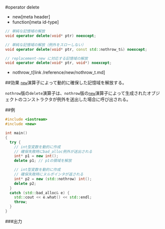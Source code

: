 #operator delete
* new[meta header]
* function[meta id-type]

```cpp
// 単純な記憶域の解放
void operator delete(void* ptr) noexcept;

// 単純な記憶域の解放（例外をスローしない）
void operator delete(void* ptr, const std::nothrow_t&) noexcept;

// replacement-new に対応する記憶域の解放
void operator delete(void* ptr, void*) noexcept;
```
* nothrow_t[link /reference/new/nothrow_t.md]

##効果
[`new`](./op_new.md)演算子によって動的に確保した記憶域を解放する。

`nothrow`版の`delete`演算子は、`nothrow`版の[`new`](./op_new.md)演算子によって生成されたオブジェクトのコンストラクタが例外を送出した場合に呼び出される。

##例
```cpp
#include <iostream>
#include <new>

int main()
{
  try {
    // int型変数を動的に作成
    // 確保失敗時にbad_alloc例外が送出される
    int* p1 = new int();
    delete p1; // p1の領域を解放

    // int型変数を動的に作成
    // 確保失敗時にヌルポインタが返される
    int* p2 = new (std::nothrow) int();
    delete p2;
  }
  catch (std::bad_alloc& e) {
    std::cout << e.what() << std::endl;
    throw;
  }
}
```

###出力
```
```
